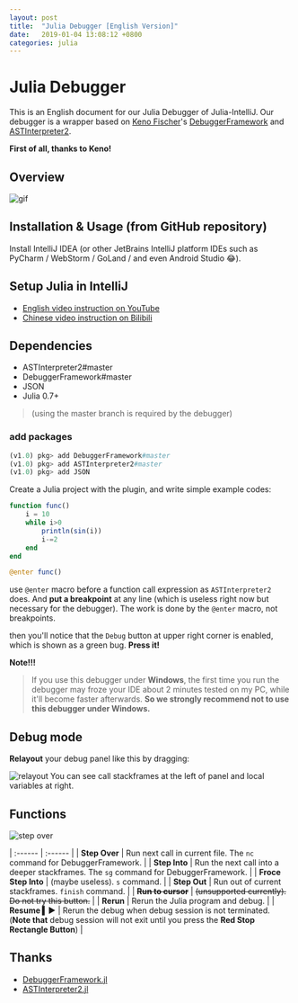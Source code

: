 ```yaml
---
layout: post
title:  "Julia Debugger [English Version]"
date:   2019-01-04 13:08:12 +0800
categories: julia
---
```

# Julia Debugger
This is an English document for our Julia Debugger of Julia-IntelliJ.
Our debugger is a wrapper based on [Keno Fischer](https://github.com/Keno)'s [DebuggerFramework](https://github.com/Keno/DebuggerFramework.jl) and [ASTInterpreter2](https://github.com/Keno/ASTInterpreter2.jl). 

**First of all, thanks to Keno!**

## Overview
![gif](https://user-images.githubusercontent.com/20026798/50418049-670a7080-0864-11e9-96cf-d0ebc5b26431.gif)

## Installation & Usage (from GitHub repository)

Install IntelliJ IDEA (or other JetBrains IntelliJ platform IDEs such as PyCharm / WebStorm / GoLand / and even Android Studio :joy:).

## Setup Julia in IntelliJ

+ [English video instruction on YouTube](https://www.youtube.com/watch?v=gjRhvPBiasU)
+ [Chinese video instruction on Bilibili](https://www.bilibili.com/video/av20155813)

## Dependencies

- ASTInterpreter2#master
- DebuggerFramework#master
- JSON
- Julia 0.7+

> (using the master branch is required by the debugger)

### add packages
```julia
(v1.0) pkg> add DebuggerFramework#master
(v1.0) pkg> add ASTInterpreter2#master
(v1.0) pkg> add JSON
```

Create a Julia project with the plugin,
and write simple example codes:
```julia
function func()
    i = 10
    while i>0
        println(sin(i))
        i-=2
    end
end

@enter func()
```

use `@enter` macro before a function call expression as `ASTInterpreter2` does. 
And **put a breakpoint** at any line (which is useless right now but necessary for the debugger).
The work is done by the `@enter` macro, not breakpoints.

then you'll notice that the `Debug` button at upper right corner is enabled, which is shown as a green bug. **Press it!**

**Note!!!** 
> If you use this debugger under **Windows**, the first time you run the debugger may froze your IDE about 2 minutes tested on my PC, while it'll become faster afterwards. **So we strongly recommend not to use this debugger under Windows.**

## Debug mode
**Relayout** your debug panel like this by dragging:

![relayout](https://user-images.githubusercontent.com/20026798/50675140-172b6680-1027-11e9-93cb-a25370a37667.jpg)
You can see call stackframes at the left of panel and local variables at right.
## Functions
![step over](https://user-images.githubusercontent.com/20026798/50675203-77baa380-1027-11e9-8e14-e712ae9556b6.jpg)

| :------ | :------ |
| **Step Over** | Run next call in current file. The `nc` command for DebuggerFramework. |
| **Step Into** | Run the next call into a deeper stackframes. The `sg` command for DebuggerFramework. |
| **Froce Step Into** | (maybe useless). `s` command. |
| **Step Out** | Run out of current stackframes. `finish` command. |
| **<del>Run to cursor</del>** | <del>(unsupported currently). Do not try this button.</del> |
| **Rerun** | Rerun the Julia program and debug. |
| **Resume ▍▶** | Rerun the debug when debug session is not terminated. (**Note that** debug session will not exit until you press the **Red Stop Rectangle Button**) |

## Thanks
- [DebuggerFramework.jl](https://github.com/Keno/DebuggerFramework.jl)
- [ASTInterpreter2.jl](https://github.com/Keno/ASTInterpreter2.jl)